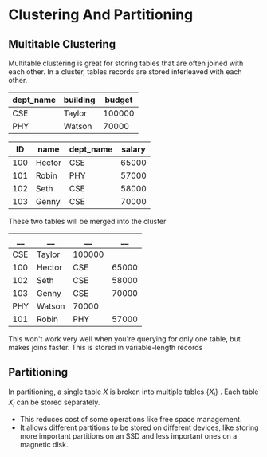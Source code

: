 # Clustering And Partitioning
## Multitable Clustering
Multitable clustering is great for storing tables that are often joined with each other. In a cluster, tables records are stored interleaved with each other.

| dept_name | building | budget |
| --------- | -------- | ------ |
| CSE       | Taylor   | 100000 |
| PHY       | Watson   | 70000  |

| ID  | name   | dept_name | salary |
| --- | ------ | --------- | ------ |
| 100 | Hector | CSE       | 65000  |
| 101 | Robin  | PHY       | 57000  |
| 102 | Seth   | CSE       | 58000  |
| 103 | Genny  | CSE       | 70000  |

These two tables will be merged into the cluster

| __  | __     | __     | __    |
| --- | ------ | ------ | ----- |
| CSE | Taylor | 100000 |       |
| 100 | Hector | CSE    | 65000 |
| 102 | Seth   | CSE    | 58000 |
| 103 | Genny  | CSE    | 70000 |
| PHY | Watson | 70000  |       |
| 101 | Robin  | PHY    | 57000 | 

This won't work very well when you're querying for only one table, but makes joins faster. This is stored in variable-length records

## Partitioning
In partitioning, a single table $X$ is broken into multiple tables $\{X_i\}$ . Each table $X_i$ can be stored separately. 
* This reduces cost of some operations like free space management.
* It allows different partitions to be stored on different devices, like storing more important partitions on an SSD and less important ones on a magnetic disk.
